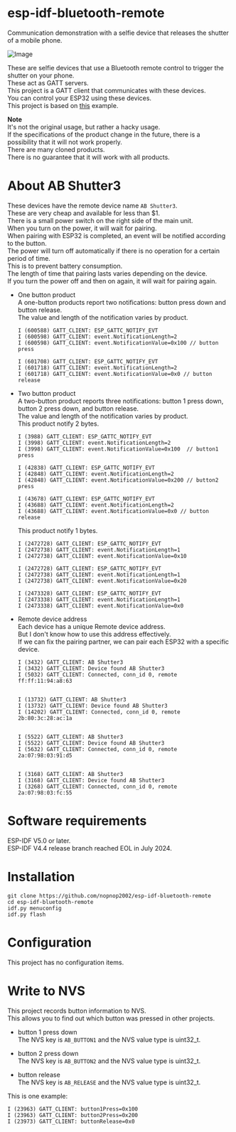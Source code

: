 # esp-idf-bluetooth-remote
Communication demonstration with a selfie device that releases the shutter of a mobile phone.   

![Image](https://github.com/user-attachments/assets/9e4b833f-5c0f-499b-9aa9-a3bb69f43309)

These are selfie devices that use a Bluetooth remote control to trigger the shutter on your phone.   
These act as GATT servers.   
This project is a GATT client that communicates with these devices.   
You can control your ESP32 using these devices.   
This project is based on [this](https://github.com/espressif/esp-idf/tree/master/examples/bluetooth/bluedroid/ble/gatt_client) example.

__Note__   
It's not the original usage, but rather a hacky usage.   
If the specifications of the product change in the future, there is a possibility that it will not work properly.   
There are many cloned products.   
There is no guarantee that it will work with all products.   

# About AB Shutter3
These devices have the remote device name ```AB Shutter3```.   
These are very cheap and available for less than $1.   
There is a small power switch on the right side of the main unit.   
When you turn on the power, it will wait for pairing.   
When pairing with ESP32 is completed, an event will be notified according to the button.   
The power will turn off automatically if there is no operation for a certain period of time.   
This is to prevent battery consumption.   
The length of time that pairing lasts varies depending on the device.   
If you turn the power off and then on again, it will wait for pairing again.   

- One button product   
	A one-button products report two notifications: button press down and button release.   
	The value and length of the notification varies by product.   
	```
	I (600588) GATT_CLIENT: ESP_GATTC_NOTIFY_EVT
	I (600598) GATT_CLIENT: event.NotificationLength=2
	I (600598) GATT_CLIENT: event.NotificationValue=0x100 // button press

	I (601708) GATT_CLIENT: ESP_GATTC_NOTIFY_EVT
	I (601718) GATT_CLIENT: event.NotificationLength=2
	I (601718) GATT_CLIENT: event.NotificationValue=0x0 // button release
	```

- Two button product   
	A two-button product reports three notifications: button 1 press down, button 2 press down, and button release.   
	The value and length of the notification varies by product.   
	This product notify 2 bytes.   
	```
	I (3988) GATT_CLIENT: ESP_GATTC_NOTIFY_EVT
	I (3998) GATT_CLIENT: event.NotificationLength=2
	I (3998) GATT_CLIENT: event.NotificationValue=0x100  // button1 press

	I (42838) GATT_CLIENT: ESP_GATTC_NOTIFY_EVT
	I (42848) GATT_CLIENT: event.NotificationLength=2
	I (42848) GATT_CLIENT: event.NotificationValue=0x200 // button2 press

	I (43678) GATT_CLIENT: ESP_GATTC_NOTIFY_EVT
	I (43688) GATT_CLIENT: event.NotificationLength=2
	I (43688) GATT_CLIENT: event.NotificationValue=0x0 // button release
	```
	This product notify 1 bytes.   
	```
	I (2472728) GATT_CLIENT: ESP_GATTC_NOTIFY_EVT
	I (2472738) GATT_CLIENT: event.NotificationLength=1
	I (2472738) GATT_CLIENT: event.NotificationValue=0x10

	I (2472728) GATT_CLIENT: ESP_GATTC_NOTIFY_EVT
	I (2472738) GATT_CLIENT: event.NotificationLength=1
	I (2472738) GATT_CLIENT: event.NotificationValue=0x20

	I (2473328) GATT_CLIENT: ESP_GATTC_NOTIFY_EVT
	I (2473338) GATT_CLIENT: event.NotificationLength=1
	I (2473338) GATT_CLIENT: event.NotificationValue=0x0
	```

-  Remote device address   
	Each device has a unique Remote device address.   
	But I don't know how to use this address effectively.   
	If we can fix the pairing partner, we can pair each ESP32 with a specific device.   
	```
	I (3432) GATT_CLIENT: AB Shutter3
	I (3432) GATT_CLIENT: Device found AB Shutter3
	I (5032) GATT_CLIENT: Connected, conn_id 0, remote ff:ff:11:94:a8:63


	I (13732) GATT_CLIENT: AB Shutter3
	I (13732) GATT_CLIENT: Device found AB Shutter3
	I (14202) GATT_CLIENT: Connected, conn_id 0, remote 2b:80:3c:28:ac:1a


	I (5522) GATT_CLIENT: AB Shutter3
	I (5522) GATT_CLIENT: Device found AB Shutter3
	I (5632) GATT_CLIENT: Connected, conn_id 0, remote 2a:07:98:03:91:d5


	I (3168) GATT_CLIENT: AB Shutter3
	I (3168) GATT_CLIENT: Device found AB Shutter3
	I (3268) GATT_CLIENT: Connected, conn_id 0, remote 2a:07:98:03:fc:55
	```


# Software requirements
ESP-IDF V5.0 or later.   
ESP-IDF V4.4 release branch reached EOL in July 2024.   

# Installation   
```
git clone https://github.com/nopnop2002/esp-idf-bluetooth-remote
cd esp-idf-bluetooth-remote
idf.py menuconfig
idf.py flash
```

# Configuration   
This project has no configuration items.   


# Write to NVS   
This project records button information to NVS.   
This allows you to find out which button was pressed in other projects.   
- button 1 press down   
 The NVS key is ```AB_BUTTON1``` and the NVS value type is uint32_t.   

- button 2 press down   
 The NVS key is ```AB_BUTTON2``` and the NVS value type is uint32_t.   

- button release   
 The NVS key is ```AB_RELEASE``` and the NVS value type is uint32_t.   

This is one example:   
```
I (23963) GATT_CLIENT: button1Press=0x100
I (23963) GATT_CLIENT: button2Press=0x200
I (23973) GATT_CLIENT: buttonRelease=0x0
```
